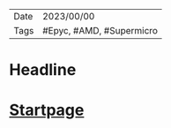 |   |   |
|---|---|
|Date| 2023/00/00|
|Tags| #Epyc, #AMD, #Supermicro|

# Headline

# [Startpage](/)
